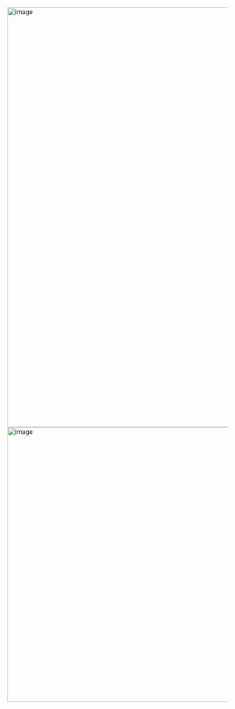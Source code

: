 <img width="960" alt="image" src="https://github.com/user-attachments/assets/7db42ec8-b3d3-4f79-8c17-2800d8cfd78f">
<img width="628" alt="image" src="https://github.com/user-attachments/assets/816674f4-608e-491b-8465-3b689c73b444">
